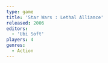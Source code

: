 ```yaml
---
type: game
title: 'Star Wars : Lethal Alliance'
released: 2006
editors: 
  - 'Ubi Soft'
players: 4
genres:
  - Action
---
```

